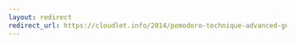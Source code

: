 ```yaml
---
layout: redirect
redirect_url: https://cloudlet.info/2014/pomodoro-technique-advanced-guide
---
```

